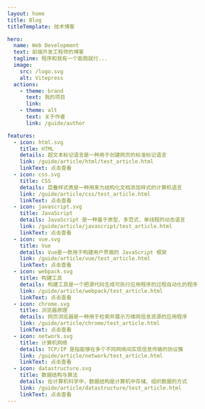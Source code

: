 ```yaml
---
layout: home
title: Blog
titleTemplate: 技术博客

hero:
  name: Web Development
  text: 前端开发工程师的博客
  tagline: 程序和我有一个能跑就行...
  image:
    src: /logo.svg
    alt: Vitepress
  actions:
    - theme: brand
      text: 我的项目
      link:
    - theme: alt
      text: 关于作者
      link: /guide/author

features:
  - icon: html.svg
    title: HTML
    details: 超文本标记语言是一种用于创建网页的标准标记语言
    link: /guide/article/html/test_article.html
    linkText: 点击查看
  - icon: css.svg
    title: CSS
    details: 层叠样式表是一种用来为结构化文档添加样式的计算机语言
    link: /guide/article/css/test_article.html
    linkText: 点击查看
  - icon: javascript.svg
    title: JavaScript
    details: JavaScript 是一种基于原型、多范式、单线程的动态语言
    link: /guide/article/javascript/test_article.html
    linkText: 点击查看
  - icon: vue.svg
    title: Vue
    details: Vue是一款用于构建用户界面的 JavaScript 框架
    link: /guide/article/vue/test_article.html
    linkText: 点击查看
  - icon: webpack.svg
    title: 构建工具
    details: 构建工具是一个把源代码生成可执行应用程序的过程自动化的程序
    link: /guide/article/webpack/test_article.html
    linkText: 点击查看
  - icon: chrome.svg
    title: 浏览器原理
    details: 网页浏览器是一种用于检索并展示万维网信息资源的应用程序
    link: /guide/article/chrome/test_article.html
    linkText: 点击查看
  - icon: network.svg
    title: 计算机网络
    details: TCP/IP 是指能够在多个不同网络间实现信息传输的协议簇
    link: /guide/article/network/test_article.html
    linkText: 点击查看
  - icon: datastructure.svg
    title: 数据结构与算法
    details: 在计算机科学中，数据结构是计算机中存储、组织数据的方式
    link: /guide/article/datastructure/test_article.html
    linkText: 点击查看
---
```


<Home/>

